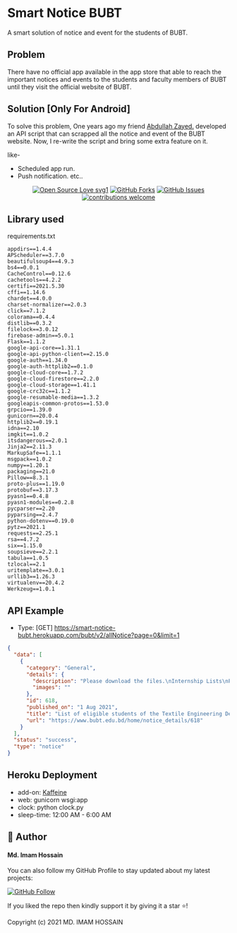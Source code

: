 # Smart Notice BUBT 

A smart solution of notice and event for the students of BUBT.

## Problem

There have no official app available in the app store that able to reach the important notices and events to the students and faculty members of BUBT until they visit the official website of BUBT. 

## Solution [Only For Android]

To solve this problem, One years ago my friend <a href="https://github.com/xaadu"> Abdullah Zayed.</a> developed an API script that can scrapped all the notice and event of the BUBT website. Now, I re-write the script and bring some extra feature on it.

like-
* Scheduled app run.
* Push notification. etc..

<div align="center">

[![Open Source Love svg1](https://badges.frapsoft.com/os/v1/open-source.svg?v=103)](#)
[![GitHub Forks](https://img.shields.io/github/forks/saadhaxxan/Car_Game_Python_Pygame.svg?style=social&label=Fork&maxAge=2592000)](https://github.com/imamhossain94/smart-notice-bubt-server/fork)
[![GitHub Issues](https://img.shields.io/github/issues/saadhaxxan/Car_Game_Python_Pygame.svg?style=flat&label=Issues&maxAge=2592000)](https://github.com/imamhossain94/smart-notice-bubt-server/issues)
[![contributions welcome](https://img.shields.io/badge/contributions-welcome-brightgreen.svg?style=flat&label=Contributions&colorA=red&colorB=black	)](#)

</div>


## Library used

requirements.txt
```
appdirs==1.4.4
APScheduler==3.7.0
beautifulsoup4==4.9.3
bs4==0.0.1
CacheControl==0.12.6
cachetools==4.2.2
certifi==2021.5.30
cffi==1.14.6
chardet==4.0.0
charset-normalizer==2.0.3
click==7.1.2
colorama==0.4.4
distlib==0.3.2
filelock==3.0.12
firebase-admin==5.0.1
Flask==1.1.2
google-api-core==1.31.1
google-api-python-client==2.15.0
google-auth==1.34.0
google-auth-httplib2==0.1.0
google-cloud-core==1.7.2
google-cloud-firestore==2.2.0
google-cloud-storage==1.41.1
google-crc32c==1.1.2
google-resumable-media==1.3.2
googleapis-common-protos==1.53.0
grpcio==1.39.0
gunicorn==20.0.4
httplib2==0.19.1
idna==2.10
imgkit==1.0.2
itsdangerous==2.0.1
Jinja2==2.11.3
MarkupSafe==1.1.1
msgpack==1.0.2
numpy==1.20.1
packaging==21.0
Pillow==8.3.1
proto-plus==1.19.0
protobuf==3.17.3
pyasn1==0.4.8
pyasn1-modules==0.2.8
pycparser==2.20
pyparsing==2.4.7
python-dotenv==0.19.0
pytz==2021.1
requests==2.25.1
rsa==4.7.2
six==1.15.0
soupsieve==2.2.1
tabula==1.0.5
tzlocal==2.1
uritemplate==3.0.1
urllib3==1.26.3
virtualenv==20.4.2
Werkzeug==1.0.1

```


## API Example

* Type: [GET] https://smart-notice-bubt.herokuapp.com/bubt/v2/allNotice?page=0&limit=1

```json
{
  "data": [
    {
      "category": "General",
      "details": {
        "description": "Please download the files.\nInternship Lists\nProject Lists",
        "images": ""
      },
      "id": 618,
      "published_on": "1 Aug 2021",
      "title": "List of eligible students of the Textile Engineering Department  to appear in the Industrial Training and Practice exam and Project defense exam of summer 2020",
      "url": "https://www.bubt.edu.bd/home/notice_details/618"
    }
  ],
  "status": "success",
  "type": "notice"
}
```


## Heroku Deployment

* add-on: <a href="https://kaffeine.herokuapp.com/">Kaffeine</a>
* web: gunicorn wsgi:app
* clock: python clock.py
* sleep-time: 12:00 AM - 6:00 AM 


## 🧑 Author

#### Md. Imam Hossain

You can also follow my GitHub Profile to stay updated about my latest projects:

[![GitHub Follow](https://img.shields.io/badge/Connect-imamhossain94-blue.svg?logo=Github&longCache=true&style=social&label=Follow)](https://github.com/imamhossain94)

If you liked the repo then kindly support it by giving it a star ⭐!

Copyright (c) 2021 MD. IMAM HOSSAIN